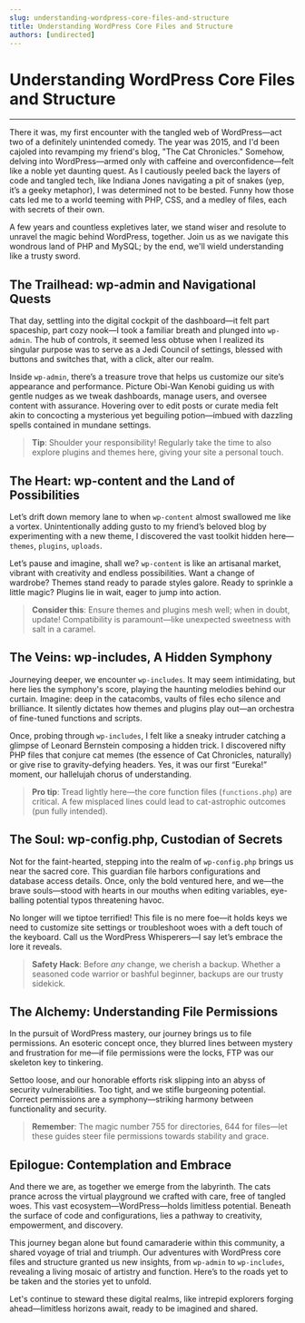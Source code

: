 ```yaml
---
slug: understanding-wordpress-core-files-and-structure
title: Understanding WordPress Core Files and Structure
authors: [undirected]
---
```



# Understanding WordPress Core Files and Structure

---

There it was, my first encounter with the tangled web of WordPress—act two of a definitely unintended comedy. The year was 2015, and I'd been cajoled into revamping my friend's blog, "The Cat Chronicles." Somehow, delving into WordPress—armed only with caffeine and overconfidence—felt like a noble yet daunting quest. As I cautiously peeled back the layers of code and tangled tech, like Indiana Jones navigating a pit of snakes (yep, it’s a geeky metaphor), I was determined not to be bested. Funny how those cats led me to a world teeming with PHP, CSS, and a medley of files, each with secrets of their own.

A few years and countless expletives later, we stand wiser and resolute to unravel the magic behind WordPress, together. Join us as we navigate this wondrous land of PHP and MySQL; by the end, we'll wield understanding like a trusty sword.

## The Trailhead: wp-admin and Navigational Quests

That day, settling into the digital cockpit of the dashboard—it felt part spaceship, part cozy nook—I took a familiar breath and plunged into `wp-admin`. The hub of controls, it seemed less obtuse when I realized its singular purpose was to serve as a Jedi Council of settings, blessed with buttons and switches that, with a click, alter our realm.

Inside `wp-admin`, there’s a treasure trove that helps us customize our site’s appearance and performance. Picture Obi-Wan Kenobi guiding us with gentle nudges as we tweak dashboards, manage users, and oversee content with assurance. Hovering over to edit posts or curate media felt akin to concocting a mysterious yet beguiling potion—imbued with dazzling spells contained in mundane settings.

> **Tip**: Shoulder your responsibility! Regularly take the time to also explore plugins and themes here, giving your site a personal touch.

## The Heart: wp-content and the Land of Possibilities

Let’s drift down memory lane to when `wp-content` almost swallowed me like a vortex. Unintentionally adding gusto to my friend’s beloved blog by experimenting with a new theme, I discovered the vast toolkit hidden here—`themes`, `plugins`, `uploads`.

Let’s pause and imagine, shall we? `wp-content` is like an artisanal market, vibrant with creativity and endless possibilities. Want a change of wardrobe? Themes stand ready to parade styles galore. Ready to sprinkle a little magic? Plugins lie in wait, eager to jump into action.

> **Consider this**: Ensure themes and plugins mesh well; when in doubt, update! Compatibility is paramount—like unexpected sweetness with salt in a caramel.

## The Veins: wp-includes, A Hidden Symphony

Journeying deeper, we encounter `wp-includes`. It may seem intimidating, but here lies the symphony's score, playing the haunting melodies behind our curtain. Imagine: deep in the catacombs, vaults of files echo silence and brilliance. It silently dictates how themes and plugins play out—an orchestra of fine-tuned functions and scripts.

Once, probing through `wp-includes`, I felt like a sneaky intruder catching a glimpse of Leonard Bernstein composing a hidden trick. I discovered nifty PHP files that conjure cat memes (the essence of Cat Chronicles, naturally) or give rise to gravity-defying headers. Yes, it was our first “Eureka!” moment, our hallelujah chorus of understanding.

> **Pro tip**: Tread lightly here—the core function files (`functions.php`) are critical. A few misplaced lines could lead to cat-astrophic outcomes (pun fully intended).

## The Soul: wp-config.php, Custodian of Secrets

Not for the faint-hearted, stepping into the realm of `wp-config.php` brings us near the sacred core. This guardian file harbors configurations and database access details. Once, only the bold ventured here, and we—the brave souls—stood with hearts in our mouths when editing variables, eye-balling potential typos threatening havoc.

No longer will we tiptoe terrified! This file is no mere foe—it holds keys we need to customize site settings or troubleshoot woes with a deft touch of the keyboard. Call us the WordPress Whisperers—I say let’s embrace the lore it reveals.

> **Safety Hack**: Before *any* change, we cherish a backup. Whether a seasoned code warrior or bashful beginner, backups are our trusty sidekick.

## The Alchemy: Understanding File Permissions

In the pursuit of WordPress mastery, our journey brings us to file permissions. An esoteric concept once, they blurred lines between mystery and frustration for me—if file permissions were the locks, FTP was our skeleton key to tinkering.

Settoo loose, and our honorable efforts risk slipping into an abyss of security vulnerabilities. Too tight, and we stifle burgeoning potential. Correct permissions are a symphony—striking harmony between functionality and security.

> **Remember**: The magic number 755 for directories, 644 for files—let these guides steer file permissions towards stability and grace.

## Epilogue: Contemplation and Embrace

And there we are, as together we emerge from the labyrinth. The cats prance across the virtual playground we crafted with care, free of tangled woes. This vast ecosystem—WordPress—holds limitless potential. Beneath the surface of code and configurations, lies a pathway to creativity, empowerment, and discovery.

This journey began alone but found camaraderie within this community, a shared voyage of trial and triumph. Our adventures with WordPress core files and structure granted us new insights, from `wp-admin` to `wp-includes`, revealing a living mosaic of artistry and function. Here’s to the roads yet to be taken and the stories yet to unfold. 

Let's continue to steward these digital realms, like intrepid explorers forging ahead—limitless horizons await, ready to be imagined and shared.